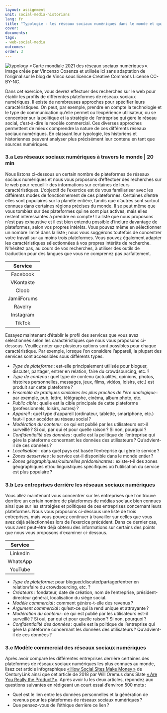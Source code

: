 ```yaml
---
layout: assignment
unit: social-media-historians
lang: fr
title: "Typologie - les réseaux sociaux numériques dans le monde et qui se profile derrière"
cover:
documents:
tags:
- web-social-media
outcomes:
order: 3
---
```

![typology](../../../assets/images/social-media/typology.png)
«&#x202F;Carte mondiale 2021 des réseaux sociaux numériques&#x202F;». Image créée par Vincenzo Cosenza et utilisée ici sans adaptation de l’original sur le blog de Vinco sous licence Creative Commons License CC-BY-NC.

Dans cet exercice, vous devrez effectuer des recherches sur le web pour établir les profils de différentes plateformes de réseaux sociaux numériques. Il existe de nombreuses approches pour spécifier leurs caractéristiques. On peut, par exemple, prendre en compte la technologie et le type de communication qu’elle permet ou l’expérience utilisateur, ou se concentrer sur la politique et la stratégie de l’entreprise qui gère le réseau social, c’est-à-dire le modèle commercial. Ces diverses approches permettent de mieux comprendre la nature de ces différents réseaux sociaux numériques. En classant leur typologie, les historiens et historiennes peuvent analyser plus précisément leur contenu en tant que sources numériques.


<!-- more -->
<!-- briefing-student -->

### 3.a Les réseaux sociaux numériques à travers le monde | 20 min

<!-- section-contents -->

Nous listons ci-dessous un certain nombre de plateformes de réseaux sociaux numériques et nous vous proposons d’effectuer des recherches sur le web pour recueillir des informations sur certaines de leurs caractéristiques. L’objectif de l’exercice est de vous familiariser avec les différents modes de fonctionnement de ces plateformes. Certaines d’entre elles sont populaires sur la planète entière, tandis que d’autres sont surtout connues dans certaines régions précises du monde. Il se peut même que vous tombiez sur des plateformes qui ne sont plus actives, mais elles restent intéressantes à prendre en compte&#x202F;! La liste que nous proposons n’est pas exhaustive et il est bien entendu possible d’inclure davantage de plateformes, selon vos propres intérêts. Vous pouvez même en sélectionner un nombre limité dans la liste&#x202F;; nous vous suggérons toutefois de concentrer votre travail sur au moins trois plateformes. Vous pouvez également adapter les caractéristiques sélectionnées à vos propres intérêts de recherche. N’hésitez pas, au cours de vos recherches, à utiliser des outils de traduction pour des langues que vous ne comprenez pas parfaitement.

| Service |
|:--------:|
| Facebook	|
| VKontakte |
| Cloob |
| JamiiForums | 
| Ravelry | 
| Instagram |
| TikTok |


Essayez maintenant d’établir le profil des services que vous avez sélectionnés selon les caractéristiques que nous vous proposons ci-dessous. Veuillez noter que plusieurs options sont possibles pour chaque caractéristique. Par exemple, lorsque l’on considère l’appareil, la plupart des services sont accessibles sous différents types.
- *Type de plateforme*&#x202F;: est-elle principalement utilisée pour bloguer, discuter, partager, entrer en relation, faire du crowdsourcing, etc.&#x202F;?
- *Type de contenu*&#x202F;: quel type de contenu (actualités, opinions, photos, histoires personnelles, messages, jeux, films, vidéos, loisirs, etc.) est produit sur cette plateforme&#x202F;?
- *Ensemble de pratiques similaires les plus proches de l’ère analogique*&#x202F;: par exemple, pub, lettre, télégraphe, cinéma, album photo, etc.
- *Public cible*&#x202F;: quelle est la cible principale de cette plateforme (professionnels, loisirs, autres)&#x202F;?
- *Appareil*&#x202F;: quel type d’appareil (ordinateur, tablette, smartphone, etc.) faut-il pour accéder au réseau social&#x202F;?
- *Modération du contenu*&#x202F;: ce qui est publié par les utilisateurs est-il surveillé&#x202F;? Si oui, par qui et pour quelle raison&#x202F;? Si non, pourquoi&#x202F;?
- *Confidentialité des données*&#x202F;: quelle est la politique de l’entreprise qui gère la plateforme concernant les données des utilisateurs&#x202F;? Qu’advient-il de ces données&#x202F;?
- *Localisation*&#x202F;: dans quel pays est basée l’entreprise qui gère le service&#x202F;?
- *Zones desservies*&#x202F;: le service est-il disponible dans le monde entier&#x202F;?
- *Zones géographiques/culturelles prédominantes*&#x202F;: existe-t-il des zones géographiques et/ou linguistiques spécifiques où l’utilisation du service est plus populaire&#x202F;?



<!-- section -->

### 3.b Les entreprises derrière les réseaux sociaux numériques
<!-- section-contents -->

Vous allez maintenant vous concentrer sur les entreprises que l’on trouve derrière un certain nombre de plateformes de médias sociaux bien connues ainsi que sur les stratégies et politiques de ces entreprises concernant leurs plateformes. Nous vous proposons ci-dessous une liste de trois entreprises, mais vous pouvez continuer à travailler sur celles que vous avez déjà sélectionnées lors de l’exercice précédent. Dans ce dernier cas, vous avez peut-être déjà obtenu des informations sur certains des points que nous vous proposons d’examiner ci-dessous.

| Service |  
|:--------:|
| LinkedIn |
| WhatsApp |
| YouTube |

- *Type de plateforme*: pour bloguer/discuter/partager/entrer en relation/faire du crowdsourcing, etc. ?
- *Créateurs* : fondateur, date de création, nom de l’entreprise, président-directeur général, localisation du siège social.
- *Modèle commercial*&#x202F;: comment génère-t-elle des revenus&#x202F;?
- *Argument commercial*&#x202F;: qu’est-ce qui la rend unique et attrayante&#x202F;?
- *Modération du contenu*&#x202F;: ce qui est publié par les utilisateurs est-il surveillé&#x202F;? Si oui, par qui et pour quelle raison&#x202F;? Si non, pourquoi&#x202F;?
- *Confidentialité des données*&#x202F;: quelle est la politique de l’entreprise qui gère la plateforme concernant les données des utilisateurs&#x202F;? Qu’advient-il de ces données&#x202F;?


<!-- section -->

### 3.c Modèle commercial des réseaux sociaux numériques
<!-- section-contents -->

Après avoir comparé les différentes entreprises derrière certaines des plateformes de réseaux sociaux numériques les plus connues au monde, lisez cet article infographique [«&#x202F;How Social Sites Make Money&#x202F;»](https://www.getcenturylink.com/how-social-sites-make-money) de CenturyLink ainsi que cet article de 2018 par Will Oremus dans Slate [«&#x202F;Are You Really the Product?&#x202F;»](https://slate.com/technology/2018/04/are-you-really-facebooks-product-the-history-of-a-dangerous-idea.html). Après avoir lu les deux articles, répondez aux questions suivantes en rédigeant un court essai d’environ 500 mots&#x202F;:
- Quel est le lien entre les données personnelles et la génération de revenus pour les plateformes de réseaux sociaux numériques&#x202F;?
- Que pensez-vous de l’éthique derrière ce lien&#x202F;?


<!-- briefing-teacher -->
